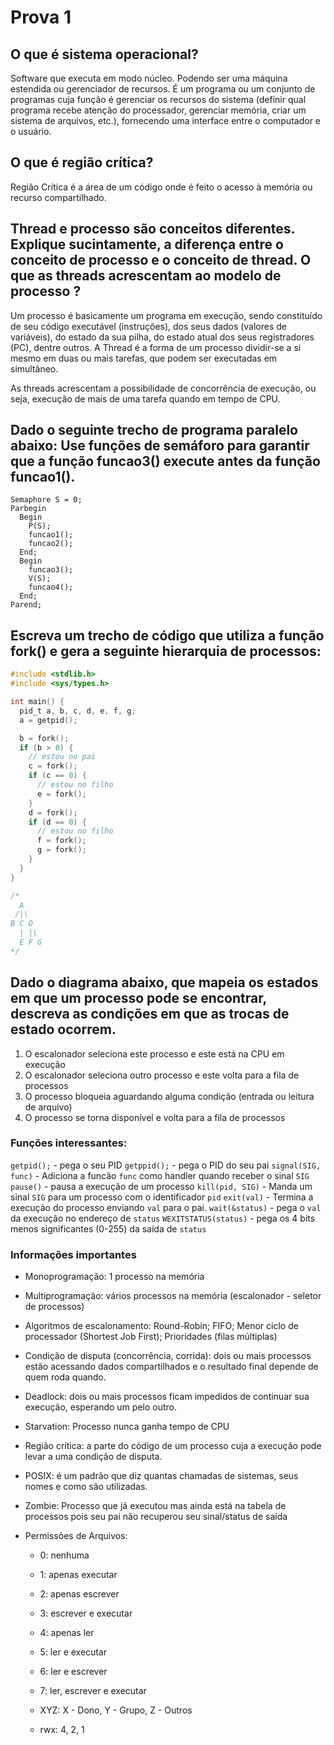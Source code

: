 # Prova 1

## O que é sistema operacional?

Software que executa em modo núcleo. Podendo ser uma máquina estendida ou gerenciador de recursos. É um programa ou um conjunto de programas cuja função é gerenciar os recursos do sistema (definir qual programa recebe atenção do processador, gerenciar memória, criar um sistema de arquivos, etc.), fornecendo uma interface entre o computador e o usuário.

## O que é região crítica?

Região Crítica é a área de um código onde é feito o acesso à memória ou recurso compartilhado.

## Thread e processo são conceitos diferentes. Explique sucintamente, a diferença entre o conceito de processo e o conceito de thread. O que as threads acrescentam ao modelo de processo ?

Um processo é basicamente um programa em execução, sendo constituído de seu código executável (instruções), dos seus dados (valores de variáveis), do estado da sua pilha, do estado atual dos seus registradores (PC), dentre outros.
A Thread é a forma de um processo dividir-se a si mesmo em duas ou mais tarefas, que podem ser executadas em simultâneo.

As threads acrescentam a possibilidade de concorrência de execução, ou seja, execução de mais de uma tarefa quando em tempo de CPU.

## Dado o seguinte trecho de programa paralelo abaixo: Use funções de semáforo para garantir que a função funcao3() execute antes da função funcao1().

```
Semaphore S = 0;
Parbegin
  Begin
    P(S);
    funcao1();
    funcao2();
  End;
  Begin
    funcao3();
    V(S);
    funcao4();
  End;
Parend;
```

## Escreva um trecho de código que utiliza a função fork() e gera a seguinte hierarquia de processos:

```c
#include <stdlib.h>
#include <sys/types.h>

int main() {
  pid_t a, b, c, d, e, f, g;
  a = getpid();

  b = fork();
  if (b > 0) {
    // estou no pai
    c = fork();
    if (c == 0) {
      // estou no filho
      e = fork();
    }
    d = fork();
    if (d == 0) {
      // estou no filho
      f = fork();
      g = fork();
    }
  }
}

/*
  A
 /|\
B C D
  | |\
  E F G
*/
```

## Dado o diagrama abaixo, que mapeia os estados em que um processo pode se encontrar, descreva as condições em que as trocas de estado ocorrem.

1. O escalonador seleciona este processo e este está na CPU em execução
2. O escalonador seleciona outro processo e este volta para a fila de processos
3. O processo bloqueia aguardando alguma condição (entrada ou leitura de arquivo)
4. O processo se torna disponível e volta para a fila de processos

### Funções interessantes:

`getpid();` - pega o seu PID
`getppid();` - pega o PID do seu pai
`signal(SIG, func)` - Adiciona a funcão `func` como handler quando receber o sinal `SIG`
`pause()` - pausa a execução de um processo
`kill(pid, SIG)` - Manda um sinal `SIG` para um processo com o identificador `pid`
`exit(val)` - Termina a execução do processo enviando `val` para o pai.
`wait(&status)` - pega o `val` da execução no endereço de `status`
`WEXITSTATUS(status)` - pega os 4 bits menos significantes (0-255) da saída de `status`

### Informações importantes

- Monoprogramação: 1 processo na memória
- Multiprogramação: vários processos na memória (escalonador - seletor de processos)
- Algoritmos de escalonamento: Round-Robin; FIFO; Menor ciclo de processador (Shortest Job First); Prioridades (filas múltiplas)
- Condição de disputa (concorrência, corrida): dois ou mais processos estão acessando dados compartilhados e o resultado final depende de quem roda quando.
- Deadlock: dois ou mais processos ficam impedidos de continuar sua execução, esperando um pelo outro.
- Starvation: Processo nunca ganha tempo de CPU
- Região crítica: a parte do código de um processo cuja a execução pode levar a uma condição de disputa.
- POSIX: é um padrão que diz quantas chamadas de sistemas, seus nomes e como são utilizadas.
- Zombie: Processo que já executou mas ainda está na tabela de processos pois seu pai não recuperou seu sinal/status de saída
- Permissões de Arquivos:

  - 0: nenhuma
  - 1: apenas executar
  - 2: apenas escrever
  - 3: escrever e executar
  - 4: apenas ler
  - 5: ler e executar
  - 6: ler e escrever
  - 7: ler, escrever e executar

  - XYZ: X - Dono, Y - Grupo, Z - Outros
  - rwx: 4, 2, 1
